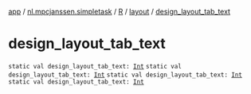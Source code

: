 [app](../../../index.md) / [nl.mpcjanssen.simpletask](../../index.md) / [R](../index.md) / [layout](index.md) / [design_layout_tab_text](.)

# design_layout_tab_text

`static val design_layout_tab_text: `[`Int`](https://kotlinlang.org/api/latest/jvm/stdlib/kotlin/-int/index.html)
`static val design_layout_tab_text: `[`Int`](https://kotlinlang.org/api/latest/jvm/stdlib/kotlin/-int/index.html)
`static val design_layout_tab_text: `[`Int`](https://kotlinlang.org/api/latest/jvm/stdlib/kotlin/-int/index.html)
`static val design_layout_tab_text: `[`Int`](https://kotlinlang.org/api/latest/jvm/stdlib/kotlin/-int/index.html)